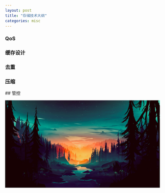 ```yaml
---
layout: post
title: "存储技术大纲"
categories: misc
---
```

<h3>QoS</h3>
<h3>缓存设计</h3>
<h3>去重</h3>
<h3>压缩</h3>
## 管控

![Sunrise](/assets/img/sunrise-forest-river-scenery-digital-art-uhdpaper.com-8K-118.jpg "Sunrise")
